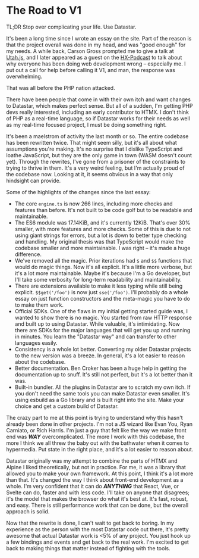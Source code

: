 # The Road to V1

TL;DR Stop over complicating your life. Use Datastar.

It's been a long time since I wrote an essay on the site. Part of the reason is that the project overall was done in my head, and was "good enough" for my needs. A while back, Carson Gross prompted me to give a talk at [Utah.js](https://www.youtube.com/watch?v=0K71AyAF6E4&t=8s&pp=ygUPdXRhaC5qcyBkZWxhbmV5), and I later appeared as a guest on the [HX-Podcast](https://www.youtube.com/watch?v=HbTFlUqELVc&t=36s&pp=ygUcaHgtcG9kIGRlbGFuZXkgaHRteCBnaWxsaWxhbg%3D%3D) to talk about why everyone has been doing web development wrong – especially me. I put out a call for help before calling it V1, and man, the response was overwhelming.

That was all before the PHP nation attacked.

There have been people that come in with their own itch and want changes to Datastar, which makes perfect sense. But all of a sudden, I'm getting PHP devs really interested, including an early contributor to HTMX. I don't think of PHP as a real-time language, so if Datastar works for their needs as well as my real-time focused project, I must be doing something right.

It's been a maelstrom of activity the last month or so. The entire codebase has been rewritten twice. That might seem silly, but it's all about what assumptions you're making. It's no surprise that I dislike TypeScript and loathe JavaScript, but they are the only game in town (WASM doesn't count yet). Through the rewrites, I've gone from a prisoner of the constraints to trying to thrive in them. It's a very weird feeling, but I'm actually proud of the codebase now. Looking at it, it seems obvious in a way that only hindsight can provide.

Some of the highlights of the changes since the last essay:

- The core `engine.ts` is now 266 lines, including more checks and features than before. It's not built to be code golf but to be readable and maintainable.
- The ES6 module was 17.14KiB, and it's currently 12KiB. That's over 30% smaller, with more features and more checks. Some of this is due to not using giant strings for errors, but a lot is down to better type checking and handling. My original thesis was that TypeScript would make the codebase smaller and more maintainable. I was right – it's made a huge difference.
- We've removed all the magic. Prior iterations had `$` and `$$` functions that would do magic things. Now it's all explicit. It's a little more verbose, but it's a lot more maintainable. Maybe it's because I'm a Go developer, but I'll take some verbosity for long-term readability and maintainability.
- There are extensions available to make it less typing while still being explicit. `$$get('/foo')` is now just `sse('/foo')`. I'll probably do a whole essay on just function constructors and the meta-magic you have to do to make them work.
- Official SDKs. One of the flaws in my initial getting started guide was, I wanted to show there is no magic. You started from raw HTTP response and built up to using Datastar. While valuable, it's intimidating. Now there are SDKs for the major languages that will get you up and running in minutes. You learn the "Datastar way" and can transfer to other languages easily.
- Consistency is a whole lot better. Converting my older Datastar projects to the new version was a breeze. In general, it's a lot easier to reason about the codebase.
- Better documentation. Ben Croker has been a huge help in getting the documentation up to snuff. It's still not perfect, but it's a lot better than it was.
- Built-in bundler. All the plugins in Datastar are to scratch my own itch. If you don't need the same tools you can make Datastar even smaller. It's using esbuild as a Go library and is built right into the site. Make your choice and get a custom build of Datastar.

The crazy part to me at this point is trying to understand why this hasn't already been done in other projects. I'm not a JS wizard like Evan You, Ryan Carniato, or Rich Harris. I'm just a guy that felt like the way we make front end was ***WAY*** overcomplicated. The more I work with this codebase, the more I think we all threw the baby out with the bathwater when it comes to hypermedia. Put state in the right place, and it's a lot easier to reason about.

Datastar originally was my attempt to combine the parts of HTMX and Alpine I liked theoretically, but not in practice. For me, it was a library that allowed you to make your own framework. At this point, I think it's a lot more than that. It's changed the way I think about front-end development as a whole. I'm very confident that it can do ***ANYTHING*** that React, Vue, or Svelte can do, faster and with less code. I'll take on anyone that disagrees; it's the model that makes the browser do what it's best at. It's fast, robust, and easy. There is still performance work that can be done, but the overall approach is solid.

Now that the rewrite is done, I can't wait to get back to boring. In my experience as the person with the most Datastar code out there, it's pretty awesome that actual Datastar work is <5% of any project. You just hook up a few bindings and events and get back to the real work. I'm excited to get back to making things that matter instead of fighting with the tools.
